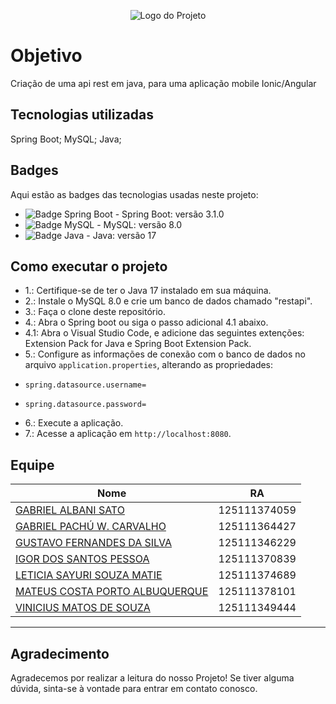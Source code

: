 <p align="center">
  <img src="https://github.com/IgorSPessoa/ApiRestJava/assets/57952324/90fe5bb0-26f5-40a7-8a09-eaf5180e0961" alt="Logo do Projeto" >
</p>

# Objetivo
Criação de uma api rest em java, para uma aplicação mobile Ionic/Angular

## Tecnologias utilizadas

Spring Boot;
MySQL;
Java;

## Badges

Aqui estão as badges das tecnologias usadas neste projeto:

- ![Badge Spring Boot](https://img.shields.io/badge/Spring_Boot-3.1.0-green.svg) - Spring Boot: versão 3.1.0
- ![Badge MySQL](https://img.shields.io/badge/MySQL-8.0-blue.svg) - MySQL: versão 8.0
- ![Badge Java](https://img.shields.io/badge/Java-17-orange.svg) - Java: versão 17

## Como executar o projeto

- 1.: Certifique-se de ter o Java 17 instalado em sua máquina.
- 2.: Instale o MySQL 8.0 e crie um banco de dados chamado "restapi".
- 3.: Faça o clone deste repositório.
- 4.: Abra o Spring boot ou siga o passo adicional 4.1 abaixo.
- 4.1: Abra o Visual Studio Code, e adicione das seguintes extenções: Extension Pack for Java e Spring Boot Extension Pack.
- 5.: Configure as informações de conexão com o banco de dados no arquivo `application.properties`, alterando as propriedades:
-     spring.datasource.username=  
-     spring.datasource.password=
- 6.: Execute a aplicação.
- 7.: Acesse a aplicação em `http://localhost:8080`.

## Equipe

|Nome|RA|
|----|--|
|[GABRIEL ALBANI SATO](https://github.com/Kizyuu)|125111374059|
|[GABRIEL PACHÚ W. CARVALHO](https://github.com/Gabrielpwc)|125111364427|
|[GUSTAVO FERNANDES DA SILVA](https://github.com/GuhzFernandes)|125111346229|
|[IGOR DOS SANTOS PESSOA](https://github.com/IgorSPessoa)|125111370839|
|[LETICIA SAYURI SOUZA MATIE](https://github.com/leticiamatie)|125111374689|
|[MATEUS COSTA PORTO ALBUQUERQUE](https://github.com/MateusCPA)|125111378101|
|[VINICIUS MATOS DE SOUZA](https://github.com/vinixmatos)|125111349444|

---

## Agradecimento

Agradecemos por realizar a leitura do nosso Projeto! Se tiver alguma dúvida, sinta-se à vontade para entrar em contato conosco.